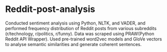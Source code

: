 # Reddit-post-analysis
Conducted sentiment analysis using Python, NLTK, and VADER, and performed frequency distribution of Reddit posts from various subreddits (r/technology, r/politics, r/funny). Data was scraped using PRAW(Python Reddit API Wrapper). Used pre-trained word2vec models and GloVe vectors to analyse semantic similarities and generate coherent sentences.
